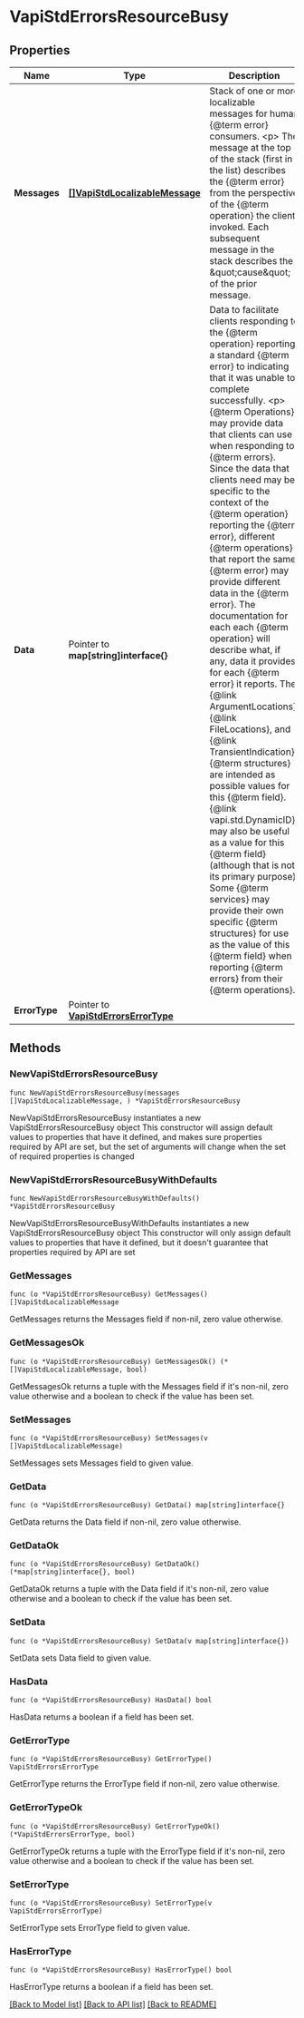 # VapiStdErrorsResourceBusy

## Properties

Name | Type | Description | Notes
------------ | ------------- | ------------- | -------------
**Messages** | [**[]VapiStdLocalizableMessage**](VapiStdLocalizableMessage.md) | Stack of one or more localizable messages for human {@term error} consumers. &lt;p&gt; The message at the top of the stack (first in the list) describes the {@term error} from the perspective of the {@term operation} the client invoked. Each subsequent message in the stack describes the \&quot;cause\&quot; of the prior message. | 
**Data** | Pointer to **map[string]interface{}** | Data to facilitate clients responding to the {@term operation} reporting a standard {@term error} to indicating that it was unable to complete successfully. &lt;p&gt; {@term Operations} may provide data that clients can use when responding to {@term errors}.  Since the data that clients need may be specific to the context of the {@term operation} reporting the {@term error}, different {@term operations} that report the same {@term error} may provide different data in the {@term error}.  The documentation for each each {@term operation} will describe what, if any, data it provides for each {@term error} it reports. The {@link ArgumentLocations}, {@link FileLocations}, and {@link TransientIndication} {@term structures} are intended as possible values for this {@term field}.  {@link vapi.std.DynamicID} may also be useful as a value for this {@term field} (although that is not its primary purpose).  Some {@term services} may provide their own specific {@term structures} for use as the value of this {@term field} when reporting {@term errors} from their {@term operations}. | [optional] 
**ErrorType** | Pointer to [**VapiStdErrorsErrorType**](VapiStdErrorsErrorType.md) |  | [optional] 

## Methods

### NewVapiStdErrorsResourceBusy

`func NewVapiStdErrorsResourceBusy(messages []VapiStdLocalizableMessage, ) *VapiStdErrorsResourceBusy`

NewVapiStdErrorsResourceBusy instantiates a new VapiStdErrorsResourceBusy object
This constructor will assign default values to properties that have it defined,
and makes sure properties required by API are set, but the set of arguments
will change when the set of required properties is changed

### NewVapiStdErrorsResourceBusyWithDefaults

`func NewVapiStdErrorsResourceBusyWithDefaults() *VapiStdErrorsResourceBusy`

NewVapiStdErrorsResourceBusyWithDefaults instantiates a new VapiStdErrorsResourceBusy object
This constructor will only assign default values to properties that have it defined,
but it doesn't guarantee that properties required by API are set

### GetMessages

`func (o *VapiStdErrorsResourceBusy) GetMessages() []VapiStdLocalizableMessage`

GetMessages returns the Messages field if non-nil, zero value otherwise.

### GetMessagesOk

`func (o *VapiStdErrorsResourceBusy) GetMessagesOk() (*[]VapiStdLocalizableMessage, bool)`

GetMessagesOk returns a tuple with the Messages field if it's non-nil, zero value otherwise
and a boolean to check if the value has been set.

### SetMessages

`func (o *VapiStdErrorsResourceBusy) SetMessages(v []VapiStdLocalizableMessage)`

SetMessages sets Messages field to given value.


### GetData

`func (o *VapiStdErrorsResourceBusy) GetData() map[string]interface{}`

GetData returns the Data field if non-nil, zero value otherwise.

### GetDataOk

`func (o *VapiStdErrorsResourceBusy) GetDataOk() (*map[string]interface{}, bool)`

GetDataOk returns a tuple with the Data field if it's non-nil, zero value otherwise
and a boolean to check if the value has been set.

### SetData

`func (o *VapiStdErrorsResourceBusy) SetData(v map[string]interface{})`

SetData sets Data field to given value.

### HasData

`func (o *VapiStdErrorsResourceBusy) HasData() bool`

HasData returns a boolean if a field has been set.

### GetErrorType

`func (o *VapiStdErrorsResourceBusy) GetErrorType() VapiStdErrorsErrorType`

GetErrorType returns the ErrorType field if non-nil, zero value otherwise.

### GetErrorTypeOk

`func (o *VapiStdErrorsResourceBusy) GetErrorTypeOk() (*VapiStdErrorsErrorType, bool)`

GetErrorTypeOk returns a tuple with the ErrorType field if it's non-nil, zero value otherwise
and a boolean to check if the value has been set.

### SetErrorType

`func (o *VapiStdErrorsResourceBusy) SetErrorType(v VapiStdErrorsErrorType)`

SetErrorType sets ErrorType field to given value.

### HasErrorType

`func (o *VapiStdErrorsResourceBusy) HasErrorType() bool`

HasErrorType returns a boolean if a field has been set.


[[Back to Model list]](../README.md#documentation-for-models) [[Back to API list]](../README.md#documentation-for-api-endpoints) [[Back to README]](../README.md)


